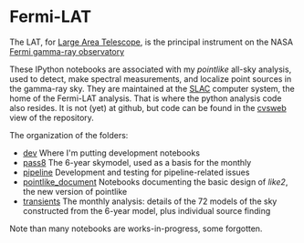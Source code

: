 # Fermi-LAT
The LAT, for [Large Area Telescope](https://www-glast.stanford.edu/), is the principal instrument on the NASA [Fermi gamma-ray observatory](http://fermi.gsfc.nasa.gov/)

These IPython notebooks are associated with my _pointlike_ all-sky analysis, used to detect, make spectral measurements, and localize point sources in the gamma-ray sky.
They are maintained at the [SLAC](https://www6.slac.stanford.edu/) computer system, the home of the Fermi-LAT analysis. That is where the python analysis code also resides. It is not (yet) at github, but code can be found in the [cvsweb](http://glast.stanford.edu/cgi-bin/cvsweb-SLAC/pointlike/python/uw/like2/) view of the repository.

The organization of the folders:

* [dev](https://github.com/tburnett/Fermi-LAT/tree/master/dev) Where I'm putting development notebooks
* [pass8](https://github.com/tburnett/Fermi-LAT/tree/master/pass8) The 6-year skymodel, used as a basis for the monthly
* [pipeline](https://github.com/tburnett/Fermi-LAT/tree/master/pipeline) Development and testing for pipeline-related issues
* [pointlike\_document](https://github.com/tburnett/Fermi-LAT/tree/master/pointlike_document) Notebooks documenting the basic design of _like2_, the new version of pointlike
* [transients](https://github.com/tburnett/Fermi-LAT/tree/master/transients) The monthly analysis: details of the 72 models of the sky constructed from the 6-year model, plus individual source finding

Note than many notebooks are works-in-progress, some forgotten. 
